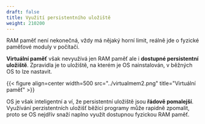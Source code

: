 ```yaml
---
draft: false
title: Využití persistentního uložiště
weight: 210200
---
```


RAM paměť není nekonečná, vždy má nějaký horní limit, reálně jde o fyzické paměťové moduly v počítači.

**Virtuální paměť** však nevyužívá jen RAM paměť ale i **dostupné persistentní uložiště**. Zpravidla je to uložiště, na kterém je OS nainstalován, v běžných OS to lze nastavit.

{{< figure align=center width=500 src="../virtualmem2.png" title="Virtuální paměť" >}}

OS je však inteligentní a ví, že persistentní uložiště jsou **řádově pomalejší**. Využívání perzistentních uložišť běžící programy může rapidně zpomalit, proto se OS nejdřív snaží naplno využít dostupnou fyzickou RAM paměť.